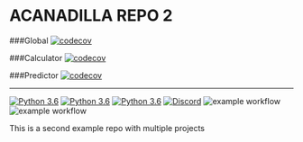 # ACANADILLA REPO 2
###Global
[![codecov](https://codecov.io/gh/acanadil/testing-2/graph/badge.svg?token=MWKQAIMYS3)](https://codecov.io/gh/acanadil/testing-2)

###Calculator
[![codecov](https://codecov.io/gh/acanadil/testing-2/graph/badge.svg?token=MWKQAIMYS3&flag=calculator)](https://codecov.io/gh/acanadil/testing-2)

###Predictor
[![codecov](https://codecov.io/gh/acanadil/testing-2/graph/badge.svg?token=MWKQAIMYS3&flag=predictor)](https://codecov.io/gh/acanadil/testing-2)

---
[![Python 3.6](https://img.shields.io/badge/python-3.9-blue.svg)](https://www.python.org/downloads/release/python-360/)
[![Python 3.6](https://img.shields.io/badge/python-3.10-blue.svg)](https://www.python.org/downloads/release/python-360/)
[![Python 3.6](https://img.shields.io/badge/python-3.11-blue.svg)](https://www.python.org/downloads/release/python-360/)
[![Discord](https://img.shields.io/badge/Discord-%235865F2.svg?style=for-the-badge&logo=discord&logoColor=white)](https://discord.gg/BC8xnbXq)
![example workflow](https://github.com/acanadil/testing-2/actions/workflows/calculator-package.yml/badge.svg?event=push)
![example workflow](https://github.com/acanadil/testing-2/actions/workflows/predictor-package.yml/badge.svg?event=push)

This is a second example repo with multiple projects
